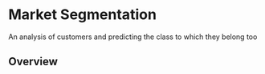 # Market Segmentation
An analysis of customers and predicting the class to which they belong too

## Overview
